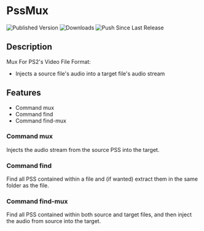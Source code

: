 # PssMux

![Published Version](https://github.com/wagrenier/PssMux/workflows/Publish%20New%20Version/badge.svg)
![Downloads](https://img.shields.io/github/downloads/wagrenier/PssMux/total)
![Push Since Last Release](https://img.shields.io/github/commits-since/wagrenier/PssMux/latest)

## Description
Mux For PS2's Video File Format:
* Injects a source file's audio into a target file's audio stream

## Features
* Command mux
* Command find
* Command find-mux

### Command mux
Injects the audio stream from the source PSS into the target.

### Command find
Find all PSS contained within a file and (if wanted) extract them in the same folder as the file.

### Command find-mux
Find all PSS contained within both source and target files, and then inject the audio from source into the target.
